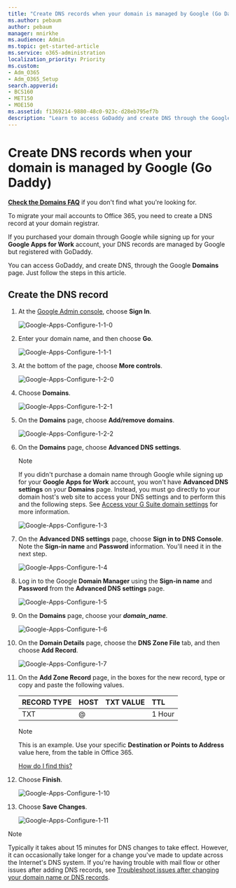 ```yaml
---
title: "Create DNS records when your domain is managed by Google (Go Daddy)"
ms.author: pebaum
author: pebaum
manager: mnirkhe
ms.audience: Admin
ms.topic: get-started-article
ms.service: o365-administration
localization_priority: Priority
ms.custom:
- Adm_O365
- Adm_O365_Setup
search.appverid:
- BCS160
- MET150
- MOE150
ms.assetid: f1369214-9880-48c0-923c-d28eb795ef7b
description: "Learn to access GoDaddy and create DNS through the Google Domains page."
---
```


# Create DNS records when your domain is managed by Google (Go Daddy)

 **[Check the Domains FAQ](../setup/domains-faq.md)** if you don't find what you're looking for. 
  
To migrate your mail accounts to Office 365, you need to create a DNS record at your domain registrar.
  
If you purchased your domain through Google while signing up for your **Google Apps for Work** account, your DNS records are managed by Google but registered with GoDaddy. 
  
You can access GoDaddy, and create DNS, through the Google **Domains** page. Just follow the steps in this article. 
  
## Create the DNS record

1. At the [Google Admin console](https://www.google.com/work/apps/business), choose **Sign In**.
    
    ![Google-Apps-Configure-1-1-0](../media/37a6e9f6-319e-4c02-aa18-d8d06df7953d.png)
  
2. Enter your domain name, and then choose **Go**.
    
    ![Google-Apps-Configure-1-1-1](../media/2caf8dcb-4d40-4cfa-bc40-d634e454e699.png)
  
3. At the bottom of the page, choose **More controls**.
    
    ![Google-Apps-Configure-1-2-0](../media/1518ff78-035b-423e-85a3-c16d7faa0968.png)
  
4. Choose **Domains**.
    
    ![Google-Apps-Configure-1-2-1](../media/c2972c06-9bca-43bd-9876-2cee63043bf1.png)
  
5. On the **Domains** page, choose **Add/remove domains**.
    
    ![Google-Apps-Configure-1-2-2](../media/07b8068f-9a05-40aa-a041-fc495c729a18.png)
  
6. On the **Domains** page, choose **Advanced DNS settings**.
    
    > [!NOTE]
    > If you didn't purchase a domain name through Google while signing up for your **Google Apps for Work** account, you won't have **Advanced DNS settings** on your **Domains** page. Instead, you must go directly to your domain host's web site to access your DNS settings and to perform this and the following steps. See [Access your G Suite domain settings](https://support.google.com/a/answer/54693?hl=en) for more information. 
  
    ![Google-Apps-Configure-1-3](../media/93504e2e-ab6b-4545-b9da-198c723bc825.png)
  
7. On the **Advanced DNS settings** page, choose **Sign in to DNS Console**. Note the **Sign-in name** and **Password** information. You'll need it in the next step. 
    
    ![Google-Apps-Configure-1-4](../media/56302527-1fc5-48a1-99b2-e7accf3a92b2.png)
  
8. Log in to the Google **Domain Manager** using the **Sign-in name** and **Password** from the **Advanced DNS settings** page. 
    
    ![Google-Apps-Configure-1-5](../media/6e9cdab4-9691-4ddc-b6d4-cbb9e0cf9d96.png)
  
9. On the **Domains** page, choose your ***domain_name***. 
    
    ![Google-Apps-Configure-1-6](../media/9f81e100-24bf-4692-a3b9-0eb5b35ef097.png)
  
10. On the **Domain Details** page, choose the **DNS Zone File** tab, and then choose **Add Record**.
    
    ![Google-Apps-Configure-1-7](../media/485ded2d-22d3-43d2-ac1e-c7b659dff157.png)
  
11. On the **Add Zone Record** page, in the boxes for the new record, type or copy and paste the following values. 
    
    |****RECORD TYPE****|****HOST****|****TXT VALUE****|****TTL****|
    |:-----|:-----|:-----|:-----|
    |TXT  <br/> |@  <br/> ||1 Hour  <br/> |

    > [!NOTE]
    > This is an example. Use your specific **Destination or Points to Address** value here, from the table in Office 365. 
  
    [How do I find this?](../get-help-with-domains/information-for-dns-records.md)
  
  
12. Choose **Finish**.
    
    ![Google-Apps-Configure-1-10](../media/ee5695cd-b53f-4dd3-9c70-ee0a5380ddf3.png)
  
13. Choose **Save Changes**.
    
    ![Google-Apps-Configure-1-11](../media/7f321236-33fb-4a7d-9d03-26605e9e558c.png)
  
> [!NOTE]
>  Typically it takes about 15 minutes for DNS changes to take effect. However, it can occasionally take longer for a change you've made to update across the Internet's DNS system. If you're having trouble with mail flow or other issues after adding DNS records, see [Troubleshoot issues after changing your domain name or DNS records](../get-help-with-domains/find-and-fix-issues.md). 
  

